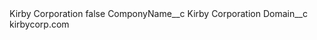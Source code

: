 <?xml version="1.0" encoding="UTF-8"?>
<CustomMetadata xmlns="http://soap.sforce.com/2006/04/metadata" xmlns:xsi="http://www.w3.org/2001/XMLSchema-instance" xmlns:xsd="http://www.w3.org/2001/XMLSchema">
    <label>Kirby Corporation</label>
    <protected>false</protected>
    <values>
        <field>ComponyName__c</field>
        <value xsi:type="xsd:string">Kirby Corporation</value>
    </values>
    <values>
        <field>Domain__c</field>
        <value xsi:type="xsd:string">kirbycorp.com</value>
    </values>
</CustomMetadata>
